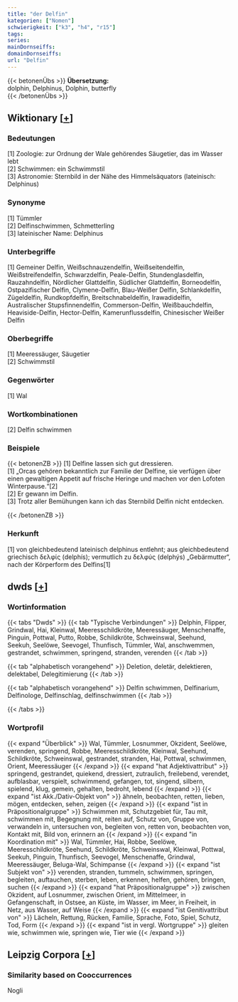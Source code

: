```yaml
---
title: "der Delfin"
kategorien: ["Nomen"]
schwierigkeit: ["k3", "h4", "r15"]
tags:
series:
mainDornseiffs:
domainDornseiffs:
url: "Delfin"
---
```


{{< betonenÜbs >}}
**Übersetzung:**  
dolphin, Delphinus, Dolphin, butterfly  
{{< /betonenÜbs >}}

## Wiktionary [[+](https://de.wiktionary.org/wiki/Delfin)]

### Bedeutungen
[1] Zoologie: zur Ordnung der Wale gehörendes Säugetier, das im Wasser lebt  
[2] Schwimmen: ein Schwimmstil  
[3] Astronomie: Sternbild in der Nähe des Himmelsäquators (lateinisch: Delphinus)  

### Synonyme
[1] Tümmler  
[2] Delfinschwimmen, Schmetterling  
[3] lateinischer Name: Delphinus  

### Unterbegriffe
[1] Gemeiner Delfin, Weißschnauzendelfin, Weißseitendelfin, Weißstreifendelfin, Schwarzdelfin, Peale-Delfin, Stundenglasdelfin, Rauzahndelfin, Nördlicher Glattdelfin, Südlicher Glattdelfin, Borneodelfin, Ostpazifischer Delfin, Clymene-Delfin, Blau-Weißer Delfin, Schlankdelfin, Zügeldelfin, Rundkopfdelfin, Breitschnabeldelfin, Irawadidelfin, Australischer Stupsfinnendelfin, Commerson-Delfin, Weißbauchdelfin, Heaviside-Delfin, Hector-Delfin, Kamerunflussdelfin, Chinesischer Weißer Delfin  

### Oberbegriffe
[1] Meeressäuger, Säugetier  
[2] Schwimmstil  

### Gegenwörter
[1] Wal  

### Wortkombinationen
[2] Delfin schwimmen  

### Beispiele
{{< betonenZB >}}
[1] Delfine lassen sich gut dressieren.  
[1] „Orcas gehören bekanntlich zur Familie der Delfine, sie verfügen über einen gewaltigen Appetit auf frische Heringe und machen vor den Lofoten Winterpause.“[2]  
[2] Er gewann im Delfin.  
[3] Trotz aller Bemühungen kann ich das Sternbild Delfin nicht entdecken.  

{{< /betonenZB >}}
### Herkunft
[1] von gleichbedeutend lateinisch delphinus entlehnt; aus gleichbedeutend griechisch δελφίς (delphís); vermutlich zu δελφύς (delphýs) „Gebärmutter“, nach der Körperform des Delfins[1]  



## dwds [[+](https://www.dwds.de/wb/Delfin)]

### Wortinformation
{{< tabs "Dwds" >}}
{{< tab "Typische Verbindungen" >}}
Delphin, Flipper, Grindwal, Hai, Kleinwal, Meeresschildkröte, Meeressäuger, Menschenaffe, Pinguin, Pottwal, Putto, Robbe, Schildkröte, Schweinswal, Seehund, Seekuh, Seelöwe, Seevogel, Thunfisch, Tümmler, Wal, anschwemmen, gestrandet, schwimmen, springend, stranden, verenden
{{< /tab >}}

{{< tab "alphabetisch vorangehend" >}}
Deletion, deletär, delektieren, delektabel, Delegitimierung
{{< /tab >}}

{{< tab "alphabetisch vorangehend" >}}
Delfin schwimmen, Delfinarium, Delfinologe, Delfinschlag, delfinschwimmen
{{< /tab >}}

{{< /tabs >}}

### Wortprofil
{{< expand "Überblick" >}} Wal, Tümmler, Losnummer, Okzident, Seelöwe, verenden, springend, Robbe, Meeresschildkröte, Kleinwal, Seehund, Schildkröte, Schweinswal, gestrandet, stranden, Hai, Pottwal, schwimmen, Orient, Meeressäuger {{< /expand >}}
{{< expand "hat Adjektivattribut" >}} springend, gestrandet, quiekend, dressiert, zutraulich, freilebend, verendet, aufblasbar, verspielt, schwimmend, gefangen, tot, singend, silbern, spielend, klug, gemein, gehalten, bedroht, lebend {{< /expand >}}
{{< expand "ist Akk./Dativ-Objekt von" >}} ähneln, beobachten, retten, lieben, mögen, entdecken, sehen, zeigen {{< /expand >}}
{{< expand "ist in Präpositionalgruppe" >}} Schwimmen mit, Schutzgebiet für, Tau mit, schwimmen mit, Begegnung mit, reiten auf, Schutz von, Gruppe von, verwandeln in, untersuchen von, begleiten von, retten von, beobachten von, Kontakt mit, Bild von, erinnern an {{< /expand >}}
{{< expand "in Koordination mit" >}} Wal, Tümmler, Hai, Robbe, Seelöwe, Meeresschildkröte, Seehund, Schildkröte, Schweinswal, Kleinwal, Pottwal, Seekuh, Pinguin, Thunfisch, Seevogel, Menschenaffe, Grindwal, Meeressäuger, Beluga-Wal, Schimpanse {{< /expand >}}
{{< expand "ist Subjekt von" >}} verenden, stranden, tummeln, schwimmen, springen, begleiten, auftauchen, sterben, leben, erkennen, helfen, gehören, bringen, suchen {{< /expand >}}
{{< expand "hat Präpositionalgruppe" >}} zwischen Okzident, auf Losnummer, zwischen Orient, im Mittelmeer, in Gefangenschaft, in Ostsee, an Küste, im Wasser, im Meer, in Freiheit, in Netz, aus Wasser, auf Weise {{< /expand >}}
{{< expand "ist Genitivattribut von" >}} Lächeln, Rettung, Rücken, Familie, Sprache, Foto, Spiel, Schutz, Tod, Form {{< /expand >}}
{{< expand "ist in vergl. Wortgruppe" >}} gleiten wie, schwimmen wie, springen wie, Tier wie {{< /expand >}}

## Leipzig Corpora [[+](https://corpora.uni-leipzig.de/en/res?word=Delfin&corpusId=deu_newscrawl-public_2018)]


### Similarity based on Cooccurrences
Nogli

